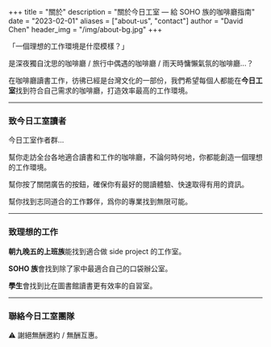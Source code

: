 +++
title = "關於"
description = "關於今日工室 — 給 SOHO 族的咖啡廳指南"
date = "2023-02-01"
aliases = ["about-us", "contact"]
author = "David Chen"
header_img = "/img/about-bg.jpg"
+++

「一個理想的工作環境是什麼模樣？」

是深夜獨自沈思的咖啡廳 / 旅行中偶遇的咖啡廳 / 雨天時慵懶氣氛的咖啡廳...？

在咖啡廳讀書工作，彷彿已經是台灣文化的一部份，我們希望每個人都能在**今日工室**找到符合自己需求的咖啡廳，打造效率最高的工作環境。

---

### 致今日工室讀者

今日工室作者群...

幫你走訪全台各地適合讀書和工作的咖啡廳，不論何時何地，你都能創造一個理想的工作環境。

幫你按了關閉廣告的按鈕，確保你有最好的閱讀體驗、快速取得有用的資訊。

幫你找到志同道合的工作夥伴，爲你的專業找到無限可能。

---

### 致理想的工作

**朝九晚五的上班族**能找到適合做 side project 的工作室。

**SOHO 族**會找到除了家中最適合自己的口袋辦公室。

**學生**會找到比在圖書館讀書更有效率的自習室。

---

### 聯絡今日工室團隊

<div id="formkeep-embed" data-formkeep-url="https://formkeep.com/p/b3c31d0435ecf879d4518fd962fabf30?embedded=1"></div>

<script type="text/javascript" src="https://pym.nprapps.org/pym.v1.min.js"></script>
<script type="text/javascript" src="https://formkeep-production-herokuapp-com.global.ssl.fastly.net/formkeep-embed.js"></script>

<!-- Get notified when the form is submitted, add your own code below: -->
<script>
const formkeepEmbed = document.querySelector('#formkeep-embed')

formkeepEmbed.addEventListener('formkeep-embed:submitting', _event => {
  console.log('Submitting form...')
})

formkeepEmbed.addEventListener('formkeep-embed:submitted', _event => {
  console.log('Submitted form...')
})
</script>

⚠️ 謝絕無酬邀約 / 無酬互惠。